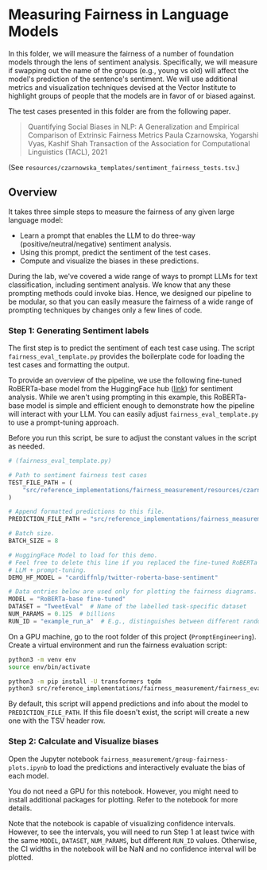 # Measuring Fairness in Language Models

In this folder, we will measure the fairness of a number of foundation models through the lens of sentiment analysis. Specifically, we will measure if swapping out the name of the groups (e.g., young vs old) will affect the model's prediction of the sentence's sentiment. We will use additional metrics and visualization techniques devised at the Vector Institute to highlight groups of people that the models are in favor of or biased against.

The test cases presented in this folder are from the following paper.

> Quantifying Social Biases in NLP: A Generalization and Empirical Comparison of Extrinsic Fairness Metrics
> Paula Czarnowska, Yogarshi Vyas, Kashif Shah
> Transaction of the Association for Computational Linguistics (TACL), 2021

(See `resources/czarnowska_templates/sentiment_fairness_tests.tsv`.)

## Overview
It takes three simple steps to measure the fairness of any given large language model:
- Learn a prompt that enables the LLM to do three-way (positive/neutral/negative) sentiment analysis.
- Using this prompt, predict the sentiment of the test cases.
- Compute and visualize the biases in these predictions.

During the lab, we've covered a wide range of ways to prompt LLMs for text classification, including sentiment analysis. We know that any these prompting methods could invoke bias. Hence, we designed our pipeline to be modular, so that you can easily measure the fairness of a wide range of prompting techniques by changes only a few lines of code.

### Step 1: Generating Sentiment labels
The first step is to predict the sentiment of each test case using. The script `fairness_eval_template.py` provides the boilerplate code for loading the test cases and formatting the output.

To provide an overview of the pipeline, we use the following fine-tuned RoBERTa-base model from the HuggingFace hub ([link](https://huggingface.co/cardiffnlp/twitter-roberta-base-sentiment)) for sentiment analysis. While we aren't using prompting in this example, this RoBERTa-base model is simple and efficient enough to demonstrate how the pipeline will interact with your LLM. You can easily adjust `fairness_eval_template.py` to use a prompt-tuning approach.

Before you run this script, be sure to adjust the constant values in the script as needed.
```python
# (fairness_eval_template.py)

# Path to sentiment fairness test cases
TEST_FILE_PATH = (
    "src/reference_implementations/fairness_measurement/resources/czarnowska_templates/sentiment_fairness_tests.tsv"
)

# Append formatted predictions to this file.
PREDICTION_FILE_PATH = "src/reference_implementations/fairness_measurement/resources/predictions/predictions.tsv"

# Batch size.
BATCH_SIZE = 8

# HuggingFace Model to load for this demo.
# Feel free to delete this line if you replaced the fine-tuned RoBERTa model with
# LLM + prompt-tuning.
DEMO_HF_MODEL = "cardiffnlp/twitter-roberta-base-sentiment"

# Data entries below are used only for plotting the fairness diagrams.
MODEL = "RoBERTa-base fine-tuned"
DATASET = "TweetEval"  # Name of the labelled task-specific dataset
NUM_PARAMS = 0.125  # billions
RUN_ID = "example_run_a"  # E.g., distinguishes between different random seeds.
```

On a GPU machine, go to the root folder of this project (`PromptEngineering`). Create a virtual environment and run the fairness evaluation script:
```bash
python3 -m venv env
source env/bin/activate

python3 -m pip install -U transformers tqdm
python3 src/reference_implementations/fairness_measurement/fairness_eval_template.py
```

By default, this script will append predictions and info about the model to `PREDICTION_FILE_PATH`. If this file doesn't exist, the script will create a new one with the TSV header row.

### Step 2: Calculate and Visualize biases
Open the Jupyter notebook `fairness_measurement/group-fairness-plots.ipynb` to load the predictions and interactively evaluate the bias of each model.

You do not need a GPU for this notebook. However, you might need to install additional packages for plotting. Refer to the notebook for more details.

Note that the notebook is capable of visualizing confidence intervals. However, to see the intervals, you will need to run Step 1 at least twice with the same `MODEL`, `DATASET`, `NUM_PARAMS`, but different `RUN_ID` values. Otherwise, the CI widths in the notebook will be NaN and no confidence interval will be plotted.
